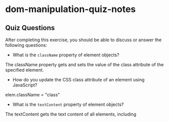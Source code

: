 # dom-manipulation-quiz-notes

## Quiz Questions

After completing this exercise, you should be able to discuss or answer the following questions:

- What is the `className` property of element objects?

The className property gets and sets the value of the class attribute of the specified element.

- How do you update the CSS class attribute of an element using JavaScript?

elem.className = "class"

- What is the `textContent` property of element objects?

The textContent gets the text content of all elements, including <script> and <style> elements.

- How do you update the text within an element using JavaScript?
  innerText or textContent

- Is the `event` parameter of an event listener callback always useful?

- Would this assignment be simpler or more complicated if we didn't use a variable to keep track of the number of clicks?

More complicated because it is easier to add a number to a string instead of keeping track of the text number in the innerText of the element.

- Why is storing information about a program in variables better than only storing it in the DOM?

To refer to information locally without having to manipulate content intended for viewing in a browser.

## Notes

All student notes should be written here.

How to write `Code Examples` in markdown

for JS:

```javascript
const data = 'Howdy';
```

for HTML:

```html
<div>
  <p>This is text content</p>
</div>
```

for CSS:

```css
div {
  width: 100%;
}
```

